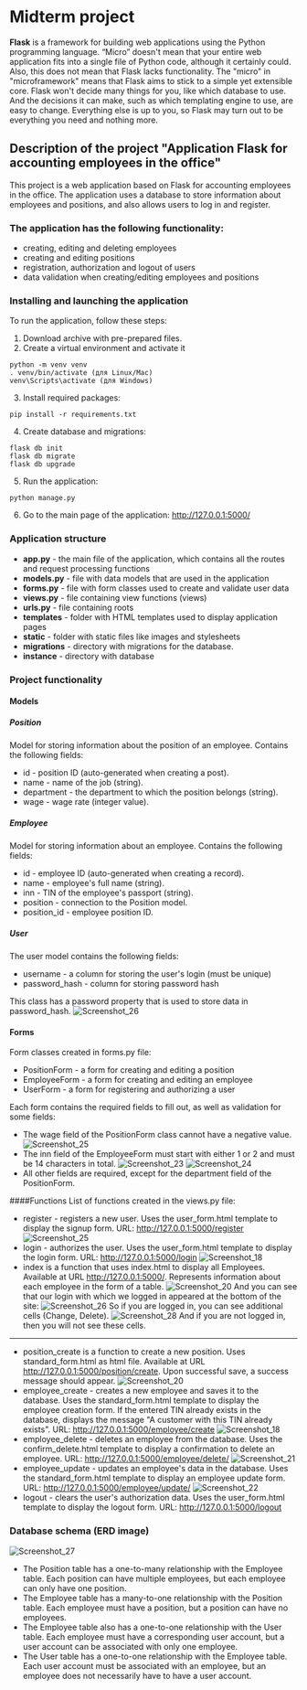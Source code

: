 # Midterm project

**Flask** is a framework for building web applications using the Python programming language.
“Micro” doesn't mean that your entire web application fits into a single file of Python code, although it certainly could. Also, this does not mean that Flask lacks functionality. The "micro" in "microframework" means that Flask aims to stick to a simple yet extensible core. Flask won't decide many things for you, like which database to use. And the decisions it can make, such as which templating engine to use, are easy to change. Everything else is up to you, so Flask may turn out to be everything you need and nothing more.
## Description of the project "Application Flask for accounting employees in the office"

This project is a web application based on Flask for accounting employees in the office. The application uses a database to store information about employees and positions, and also allows users to log in and register.

### The application has the following functionality:

* creating, editing and deleting employees
* creating and editing positions
* registration, authorization and logout of users
* data validation when creating/editing employees and positions

### Installing and launching the application

To run the application, follow these steps:

1. Download archive with pre-prepared files.
2. Create a virtual environment and activate it 
```
python -m venv venv
. venv/bin/activate (для Linux/Mac)
venv\Scripts\activate (для Windows)
```

3. Install required packages:
```
pip install -r requirements.txt
```
4. Create database and migrations:
```
flask db init
flask db migrate
flask db upgrade
```
5. Run the application:
```
python manage.py
```
6. Go to the main page of the application: http://127.0.0.1:5000/

### Application structure
* **app.py**  - the main file of the application, which contains all the routes and request processing functions
* **models.py**  - file with data models that are used in the application
* **forms.py**  - file with form classes used to create and validate user data
* **views.py** - file containing view functions (views)
* **urls.py** - file containing roots
* **templates**  - folder with HTML templates used to display application pages
* **static**  - folder with static files like images and stylesheets
* **migrations**  - directory with migrations for the database.
* **instance**  - directory with database

### Project functionality
#### Models
##### Position
Model for storing information about the position of an employee. Contains the following fields:
* id - position ID (auto-generated when creating a post).
* name - name of the job (string).
* department - the department to which the position belongs (string).
* wage - wage rate (integer value).

##### Employee
Model for storing information about an employee. Contains the following fields:
* id - employee ID (auto-generated when creating a record).
* name - employee's full name (string).
* inn - TIN of the employee's passport (string).
* position - connection to the Position model.
* position_id - employee position ID.

##### User
The user model contains the following fields:
* username - a column for storing the user's login (must be unique)
* password_hash - column for storing password hash

This class has a password property that is used to store data in password_hash.
![Screenshot_26](https://user-images.githubusercontent.com/102854080/227507713-5399b090-ebd4-4478-856a-3a8e5a3ea83d.png)


#### Forms
Form classes created in forms.py file:

* PositionForm - a form for creating and editing a position
* EmployeeForm - a form for creating and editing an employee
* UserForm - a form for registering and authorizing a user

Each form contains the required fields to fill out, as well as validation for some fields:

* The wage field of the PositionForm class cannot have a negative value.
![Screenshot_25](https://user-images.githubusercontent.com/102854080/227507186-ed1ff4ae-0e80-4a73-9b98-c637732f74d0.png)
* The inn field of the EmployeeForm must start with either 1 or 2 and must be 14 characters in total.
![Screenshot_23](https://user-images.githubusercontent.com/102854080/227506336-015663f5-7d8d-42ff-961e-e75a6263459f.png)
![Screenshot_24](https://user-images.githubusercontent.com/102854080/227506782-44fa0eba-84ec-47b4-835c-2f728baf36c7.png)
* All other fields are required, except for the department field of the PositionForm.

####Functions
List of functions created in the views.py file:

* register - registers a new user. Uses the user_form.html template to display the signup form. URL: http://127.0.0.1:5000/register
![Screenshot_25](https://user-images.githubusercontent.com/102854080/227502825-ca40a828-67f5-4917-a458-6e96586943b3.png)
* login - authorizes the user. Uses the user_form.html template to display the login form. URL: http://127.0.0.1:5000/login
![Screenshot_18](https://user-images.githubusercontent.com/102854080/227502979-81cf8845-cc21-4db3-8cba-383cc984f29c.png)
* index is a function that uses index.html to display all Employees. Available at URL http://127.0.0.1:5000/. Represents information about each employee in the form of a table.
![Screenshot_20](https://user-images.githubusercontent.com/102854080/227502229-665a54bc-ad4d-43e9-911e-84f36c0610d0.png)
And you can see that our login with which we logged in appeared at the bottom of the site:
![Screenshot_26](https://user-images.githubusercontent.com/102854080/227503489-5940d412-e48a-4266-976a-f3c168e9fd49.png)
So if you are logged in, you can see additional cells (Change, Delete).
![Screenshot_28](https://user-images.githubusercontent.com/102854080/227504831-89115502-9add-49ef-b532-698ed9583712.png)
And if you are not logged in, then you will not see these cells.
*******************************************************************************************
* position_create is a function to create a new position. Uses standard_form.html as html file. Available at URL http://127.0.0.1:5000/position/create. Upon successful save, a success message should appear.
![Screenshot_20](https://user-images.githubusercontent.com/102854080/227505344-55be7af2-f83f-4627-a119-9b312d1f4c05.png)
* employee_create - creates a new employee and saves it to the database. Uses the standard_form.html template to display the employee creation form. If the entered TIN already exists in the database, displays the message "A customer with this TIN already exists". URL: http://127.0.0.1:5000/employee/create
![Screenshot_18](https://user-images.githubusercontent.com/102854080/227505258-ea6d4e30-57cf-4901-98a6-14821b4aea8d.png)
* employee_delete - deletes an employee from the database. Uses the confirm_delete.html template to display a confirmation to delete an employee. URL: http://127.0.0.1:5000/employee/delete/<id>
![Screenshot_21](https://user-images.githubusercontent.com/102854080/227505994-262a8cd7-7aaa-43bf-b74a-474d91bf2150.png)
* employee_update - updates an employee's data in the database. Uses the standard_form.html template to display an employee update form. URL: http://127.0.0.1:5000/employee/update/<id>
![Screenshot_22](https://user-images.githubusercontent.com/102854080/227506025-6b34142e-6f45-46af-b9d3-f261bf621df7.png)
* logout - clears the user's authorization data. Uses the user_form.html template to display the logout form. URL: http://127.0.0.1:5000/logout

### Database schema (ERD image)

![Screenshot_27](https://user-images.githubusercontent.com/102854080/227513900-a779f417-f453-4d34-9c9f-1fb6404cf8ab.png)
* The Position table has a one-to-many relationship with the Employee table. Each position can have multiple employees, but each employee can only have one position.
* The Employee table has a many-to-one relationship with the Position table. Each employee must have a position, but a position can have no employees.
* The Employee table also has a one-to-one relationship with the User table. Each employee must have a corresponding user account, but a user account can be associated with only one employee.
* The User table has a one-to-one relationship with the Employee table. Each user account must be associated with an employee, but an employee does not necessarily have to have a user account.
